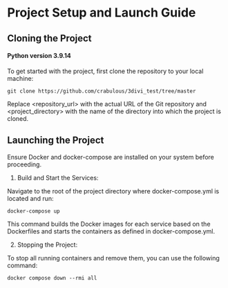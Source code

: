 # Project Setup and Launch Guide

## Cloning the Project
#### Python version 3.9.14
To get started with the project, first clone the repository to your local machine:

```
git clone https://github.com/crabulous/3divi_test/tree/master
```

Replace <repository_url> with the actual URL of the Git repository and <project_directory> with the name of the directory into which the project is cloned.

## Launching the Project
Ensure Docker and docker-compose are installed on your system before proceeding.

1. Build and Start the Services:

Navigate to the root of the project directory where docker-compose.yml is located and run:
```
docker-compose up
```
This command builds the Docker images for each service based on the Dockerfiles and starts the containers as defined in docker-compose.yml.

2. Stopping the Project:

To stop all running containers and remove them, you can use the following command:
```
docker compose down --rmi all 
```
